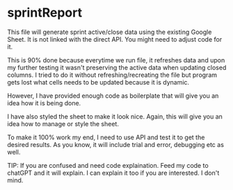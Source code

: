 # sprintReport

This file will generate sprint active/close data using the existing Google Sheet. It is not linked with the direct API. 
You might need to adjust code for it.

This is 90% done because everytime we run file, it refreshes data and upon my further testing it wasn't preserving the active data when updating closed columns. 
I tried to do it without refreshing/recreating the file but program gets lost what cells needs to be updated because it is dynamic.

However, I have provided enough code as boilerplate that will give you an idea how it is being done. 

I have also styled the sheet to make it look nice. Again, this will give you an idea how to manage or style the sheet.

To make it 100% work my end, I need to use API and test it to get the desired results. As you know, it will include trial and error, debugging etc as well.

TIP: If you are confused and need code explaination. Feed my code to chatGPT and it will explain. I can explain it too if you are interested. I don't mind.